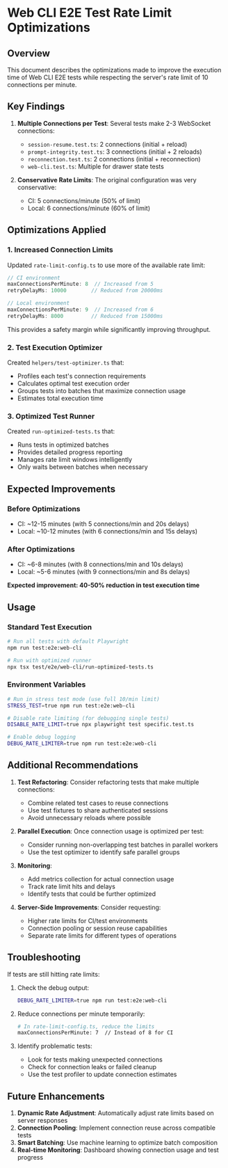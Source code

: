# Web CLI E2E Test Rate Limit Optimizations

## Overview

This document describes the optimizations made to improve the execution time of Web CLI E2E tests while respecting the server's rate limit of 10 connections per minute.

## Key Findings

1. **Multiple Connections per Test**: Several tests make 2-3 WebSocket connections:
   - `session-resume.test.ts`: 2 connections (initial + reload)
   - `prompt-integrity.test.ts`: 3 connections (initial + 2 reloads)
   - `reconnection.test.ts`: 2 connections (initial + reconnection)
   - `web-cli.test.ts`: Multiple for drawer state tests

2. **Conservative Rate Limits**: The original configuration was very conservative:
   - CI: 5 connections/minute (50% of limit)
   - Local: 6 connections/minute (60% of limit)

## Optimizations Applied

### 1. Increased Connection Limits

Updated `rate-limit-config.ts` to use more of the available rate limit:

```typescript
// CI environment
maxConnectionsPerMinute: 8  // Increased from 5
retryDelayMs: 10000        // Reduced from 20000ms

// Local environment  
maxConnectionsPerMinute: 9  // Increased from 6
retryDelayMs: 8000         // Reduced from 15000ms
```

This provides a safety margin while significantly improving throughput.

### 2. Test Execution Optimizer

Created `helpers/test-optimizer.ts` that:
- Profiles each test's connection requirements
- Calculates optimal test execution order
- Groups tests into batches that maximize connection usage
- Estimates total execution time

### 3. Optimized Test Runner

Created `run-optimized-tests.ts` that:
- Runs tests in optimized batches
- Provides detailed progress reporting
- Manages rate limit windows intelligently
- Only waits between batches when necessary

## Expected Improvements

### Before Optimizations
- CI: ~12-15 minutes (with 5 connections/min and 20s delays)
- Local: ~10-12 minutes (with 6 connections/min and 15s delays)

### After Optimizations
- CI: ~6-8 minutes (with 8 connections/min and 10s delays)
- Local: ~5-6 minutes (with 9 connections/min and 8s delays)

**Expected improvement: 40-50% reduction in test execution time**

## Usage

### Standard Test Execution
```bash
# Run all tests with default Playwright
npm run test:e2e:web-cli

# Run with optimized runner
npx tsx test/e2e/web-cli/run-optimized-tests.ts
```

### Environment Variables
```bash
# Run in stress test mode (use full 10/min limit)
STRESS_TEST=true npm run test:e2e:web-cli

# Disable rate limiting (for debugging single tests)
DISABLE_RATE_LIMIT=true npx playwright test specific.test.ts

# Enable debug logging
DEBUG_RATE_LIMITER=true npm run test:e2e:web-cli
```

## Additional Recommendations

1. **Test Refactoring**: Consider refactoring tests that make multiple connections:
   - Combine related test cases to reuse connections
   - Use test fixtures to share authenticated sessions
   - Avoid unnecessary reloads where possible

2. **Parallel Execution**: Once connection usage is optimized per test:
   - Consider running non-overlapping test batches in parallel workers
   - Use the test optimizer to identify safe parallel groups

3. **Monitoring**: 
   - Add metrics collection for actual connection usage
   - Track rate limit hits and delays
   - Identify tests that could be further optimized

4. **Server-Side Improvements**: Consider requesting:
   - Higher rate limits for CI/test environments
   - Connection pooling or session reuse capabilities
   - Separate rate limits for different types of operations

## Troubleshooting

If tests are still hitting rate limits:

1. Check the debug output:
   ```bash
   DEBUG_RATE_LIMITER=true npm run test:e2e:web-cli
   ```

2. Reduce connections per minute temporarily:
   ```bash
   # In rate-limit-config.ts, reduce the limits
   maxConnectionsPerMinute: 7  // Instead of 8 for CI
   ```

3. Identify problematic tests:
   - Look for tests making unexpected connections
   - Check for connection leaks or failed cleanup
   - Use the test profiler to update connection estimates

## Future Enhancements

1. **Dynamic Rate Adjustment**: Automatically adjust rate limits based on server responses
2. **Connection Pooling**: Implement connection reuse across compatible tests  
3. **Smart Batching**: Use machine learning to optimize batch composition
4. **Real-time Monitoring**: Dashboard showing connection usage and test progress